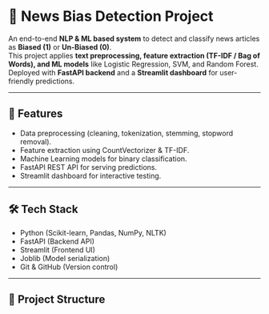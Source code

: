 # 📰 News Bias Detection Project

An end-to-end **NLP & ML based system** to detect and classify news articles as **Biased (1)** or **Un-Biased (0)**.  
This project applies **text preprocessing, feature extraction (TF-IDF / Bag of Words), and ML models** like Logistic Regression, SVM, and Random Forest.  
Deployed with **FastAPI backend** and a **Streamlit dashboard** for user-friendly predictions.

---

## 🚀 Features

- Data preprocessing (cleaning, tokenization, stemming, stopword removal).
- Feature extraction using CountVectorizer & TF-IDF.
- Machine Learning models for binary classification.
- FastAPI REST API for serving predictions.
- Streamlit dashboard for interactive testing.

---

## 🛠️ Tech Stack

- Python (Scikit-learn, Pandas, NumPy, NLTK)
- FastAPI (Backend API)
- Streamlit (Frontend UI)
- Joblib (Model serialization)
- Git & GitHub (Version control)

---

## 📂 Project Structure
